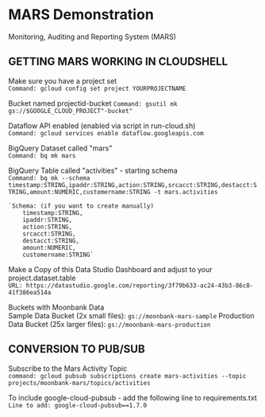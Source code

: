 # MARS Demonstration
Monitoring, Auditing and Reporting System (MARS)

## GETTING MARS WORKING IN CLOUDSHELL
Make sure you have a project set\
    `Command: gcloud config set project YOURPROJECTNAME`

Bucket named projectid-bucket
    `Command: gsutil mk gs://$GOOGLE_CLOUD_PROJECT"-bucket"`
    
Dataflow API enabled  (enabled via script in run-cloud.sh)\
    `Command: gcloud services enable dataflow.googleapis.com`

BigQuery Dataset called "mars"\
    `Command: bq mk mars`

BigQuery Table called "activities" - starting schema\
    `Command: bq mk --schema timestamp:STRING,ipaddr:STRING,action:STRING,srcacct:STRING,destacct:STRING,amount:NUMERIC,customername:STRING -t mars.activities`
    
    `Schema: (if you want to create manually)
        timestamp:STRING,
        ipaddr:STRING,
        action:STRING,
        srcacct:STRING,
        destacct:STRING,
        amount:NUMERIC,
        customername:STRING`

Make a Copy of this Data Studio Dashboard and adjust to your project.dataset.table\
    `URL: https://datastudio.google.com/reporting/3f79b633-ac24-43b3-86c8-41f386ea514a`

Buckets with Moonbank Data\
Sample Data Bucket (2x small files): `gs://moonbank-mars-sample`
Production Data Bucket (25x larger files): `gs://moonbank-mars-production`

## CONVERSION TO PUB/SUB

Subscribe to the Mars Activity Topic\
`command: gcloud pubsub subscriptions create mars-activities --topic projects/moonbank-mars/topics/activities`

To include google-cloud-pubsub - add the following line to requirements.txt\
    `Line to add: google-cloud-pubsub==1.7.0`
